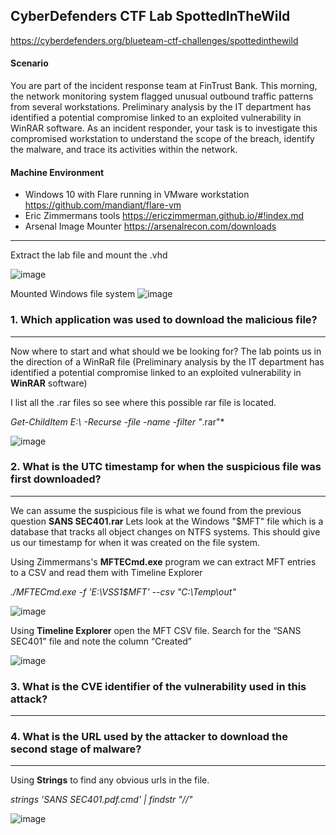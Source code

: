 CyberDefenders CTF Lab SpottedInTheWild
---


https://cyberdefenders.org/blueteam-ctf-challenges/spottedinthewild
#### Scenario

You are part of the incident response team at FinTrust Bank. This morning, the network monitoring system flagged unusual outbound traffic patterns from several workstations. Preliminary analysis by the IT department has identified a potential compromise linked to an exploited vulnerability in WinRAR software.
As an incident responder, your task is to investigate this compromised workstation to understand the scope of the breach, identify the malware, and trace its activities within the network.



#### Machine Environment 

- Windows 10 with Flare running in VMware workstation https://github.com/mandiant/flare-vm
- Eric Zimmermans tools https://ericzimmerman.github.io/#!index.md 
- Arsenal Image Mounter https://arsenalrecon.com/downloads


---
Extract the lab file and mount the .vhd 
 
![image](https://github.com/user-attachments/assets/b24aafa1-dcf7-4059-b01b-360854b49f8b)

Mounted Windows file system
![image](https://github.com/user-attachments/assets/f0e87a3b-a78e-4bc4-8743-d2bcb9070dbe)


### 1.  Which application was used to download the malicious file?
---

Now where to start and what should we be looking for? The lab points us in the direction of a WinRaR file (Preliminary analysis by the IT department has identified a potential compromise linked to an exploited vulnerability in **WinRAR** software)

I list all the .rar files so see where this possible rar file is located.  

*Get-ChildItem E:\ -Recurse -file -name -filter "*.rar"*

![image](https://github.com/user-attachments/assets/cfb73d01-6be1-4a3f-be01-7b40c7521f66)

### 2.  What is the UTC timestamp for when the suspicious file was first downloaded?
---
We can assume the suspicious file is what we found from the previous question **SANS SEC401.rar**
Lets look at the Windows "$MFT" file which is a database that tracks all object changes on NTFS systems.  This should give us our timestamp for when it was created on the file system.

Using Zimmermans's **MFTECmd.exe** program we can extract MFT entries to a CSV and read them with Timeline Explorer

*./MFTECmd.exe -f 'E:\VSS1\$MFT' --csv "C:\Temp\out"*

![image](https://github.com/user-attachments/assets/0430052f-4823-4280-b562-8b1d5b84791e)

Using **Timeline Explorer** open the MFT CSV file.
Search for the “SANS SEC401" file and note the column “Created”

![image](https://github.com/user-attachments/assets/15a06fc1-4c2b-4e12-bccd-3843b48da0cd)


### 3.  What is the CVE identifier of the vulnerability used in this attack?
---


### 4.  What is the URL used by the attacker to download the second stage of malware?
---

Using **Strings** to find any obvious urls in the file.

*strings 'SANS SEC401.pdf.cmd' | findstr "\//"*

![image](https://github.com/user-attachments/assets/b797eab8-4a1e-487a-8bd5-3ec2037f96a1)


